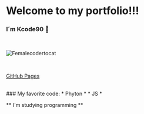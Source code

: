 # Welcome to my portfolio!!!

### I´m Kcode90 :woman:

<br>

![Femalecodertocat](https://octodex.github.com/images/femalecodertocat.png)

<br>

[GitHub Pages](https://pages.github.com/)

<br>
### My favorite code:
  * Phyton *
  * JS *
<br>

** I'm studying programming **
